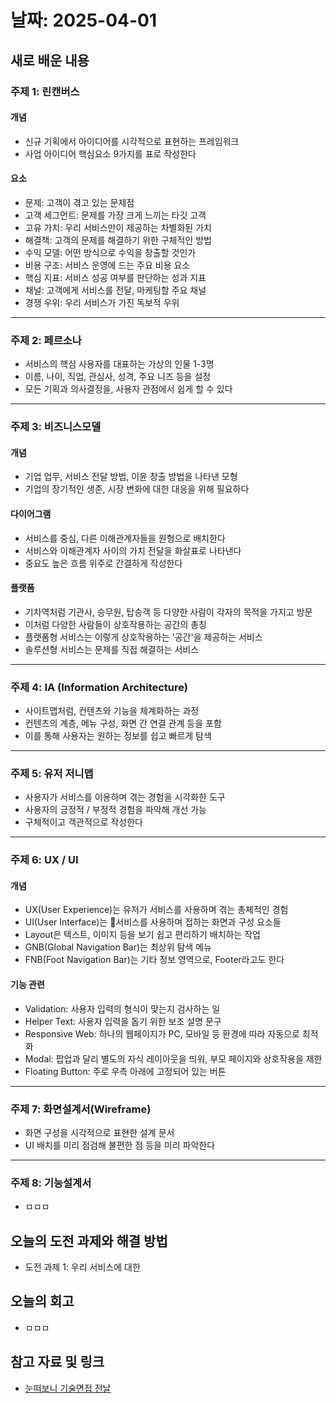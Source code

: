 # 날짜: 2025-04-01

## 새로 배운 내용
### 주제 1: 린캔버스
#### 개념
- 신규 기획에서 아이디어를 시각적으로 표현하는 프레임워크
- 사업 아이디어 핵심요소 9가지를 표로 작성한다

#### 요소
- 문제: 고객이 겪고 있는 문제점
- 고객 세그먼트: 문제를 가장 크게 느끼는 타깃 고객
- 고유 가치: 우리 서비스만이 제공하는 차별화된 가치
- 해결책: 고객의 문제를 해결하기 위한 구체적인 방법
- 수익 모델: 어떤 방식으로 수익을 창출할 것인가
- 비용 구조: 서비스 운영에 드는 주요 비용 요소
- 핵심 지표: 서비스 성공 여부를 판단하는 성과 지표
- 채널: 고객에게 서비스를 전달, 마케팅할 주요 채널
- 경쟁 우위: 우리 서비스가 가진 독보적 우위

---

### 주제 2: 페르소나
- 서비스의 핵심 사용자를 대표하는 가상의 인물 1-3명
- 이름, 나이, 직업, 관심사, 성격, 주요 니즈 등을 설정
- 모든 기획과 의사결정을, 사용자 관점에서 쉽게 할 수 있다

---

### 주제 3: 비즈니스모델
#### 개념
- 기업 업무, 서비스 전달 방법, 이윤 창출 방법을 나타낸 모형
- 기업의 장기적인 생존, 시장 변화에 대한 대응을 위해 필요하다

#### 다이어그램
- 서비스를 중심, 다른 이해관계자들을 원형으로 배치한다
- 서비스와 이해관계자 사이의 가치 전달을 화살표로 나타낸다
- 중요도 높은 흐름 위주로 간결하게 작성한다

#### 플랫폼
- 기차역처럼 기관사, 승무원, 탑승객 등 다양한 사람이 각자의 목적을 가지고 방문
- 이처럼 다양한 사람들이 상호작용하는 공간의 총칭
- 플랫폼형 서비스는 이렇게 상호작용하는 '공간'을 제공하는 서비스
- 솔루션형 서비스는 문제를 직접 해결하는 서비스

---

### 주제 4: IA (Information Architecture)
- 사이트맵처럼, 컨텐츠와 기능을 체계화하는 과정
- 컨텐츠의 계층, 메뉴 구성, 화면 간 연결 관계 등을 포함
- 이를 통해 사용자는 원하는 정보를 쉽고 빠르게 탐색

---

### 주제 5: 유저 저니맵
- 사용자가 서비스를 이용하며 겪는 경험을 시각화한 도구
- 사용자의 긍정적 / 부정적 경험을 파악해 개선 가능
- 구체적이고 객관적으로 작성한다

---

### 주제 6: UX / UI
#### 개념
- UX(User Experience)는 유저가 서비스를 사용하며 겪는 총체적인 경험
- UI(User Interface)는 서비스를 사용하며 접하는 화면과 구성 요소들
- Layout은 텍스트, 이미지 등을 보기 쉽고 편리하기 배치하는 작업
- GNB(Global Navigation Bar)는 최상위 탐색 메뉴
- FNB(Foot Navigation Bar)는 기타 정보 영역으로, Footer라고도 한다

#### 기능 관련
- Validation: 사용자 입력의 형식이 맞는지 검사하는 일
- Helper Text: 사용자 입력을 돕기 위한 보조 설명 문구
- Responsive Web: 하나의 웹페이지가 PC, 모바일 등 환경에 따라 자동으로 최적화
- Modal: 팝업과 달리 별도의 자식 레이아웃을 띄워, 부모 페이지와 상호작용을 제한
- Floating Button: 주로 우측 아래에 고정되어 있는 버튼

---

### 주제 7: 화면설계서(Wireframe)
- 화면 구성을 시각적으로 표현한 설계 문서
- UI 배치를 미리 점검해 불편한 점 등을 미리 파악한다

---

### 주제 8: 기능설계서
- ㅁㅁㅁ

## 오늘의 도전 과제와 해결 방법
- 도전 과제 1: 우리 서비스에 대한 

## 오늘의 회고
- ㅁㅁㅁ
  
## 참고 자료 및 링크
- [눈떠보니 기술면접 전날](https://ridibooks.com/books/2773000080)
